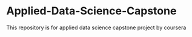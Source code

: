 # Applied-Data-Science-Capstone
This repository is for applied data science capstone project by coursera

